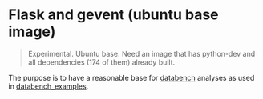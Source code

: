 # Flask and gevent (ubuntu base image)

> Experimental. Ubuntu base. Need an image that has python-dev and all dependencies (174 of them) already built.

The purpose is to have a reasonable base for [databench](https://github.com/svenkreiss/databench) analyses as used in [databench_examples](https://github.com/svenkreiss/databench_examples).